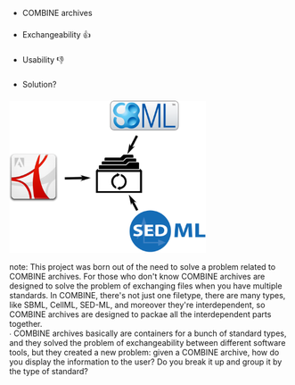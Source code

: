 

<div class="container">
  <div class="containercol">
    <ul>
      <li style="margin-bottom: 1.5em">
        COMBINE archives
      </li>
      <li class="fragment" style="margin-bottom: 1.5em">
        Exchangeability 👍
      </li>
      <li class="fragment" style="margin-bottom: 1.5em">
        Usability 👎
      </li>
      <li class="fragment" style="margin-bottom: 1.5em">
        Solution?
      </li>
    </ul>
  </div>
  <div class="containercol" style="flex-grow:1.5">
    <img src="resources/combine-archive-file-types-plain.svg" style="width:70%;height:auto"/> 
  </div>
</div>

note:
    This project was born out of the need to solve a problem related to COMBINE archives. For those who don't know COMBINE archives are designed to solve the problem of exchanging files when you have multiple standards. In COMBINE, there's not just one filetype, there are many types, like SBML, CellML, SED-ML, and moreover they're interdependent, so COMBINE archives are designed to packae all the interdependent parts together.
    <br/>
    ∙ COMBINE archives basically are containers for a bunch of standard types, and they solved the problem of exchangeability between different software tools, but they created a new problem: given a COMBINE archive, how do you display the information to the user? Do you break it up and group it by the type of standard?

